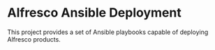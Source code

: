 # Alfresco Ansible Deployment

This project provides a set of Ansible playbooks capable of deploying Alfresco products. 
